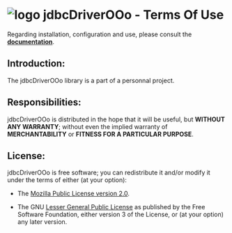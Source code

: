 # ![logo][1] jdbcDriverOOo - Terms Of Use

Regarding installation, configuration and use, please consult the **[documentation][2]**.

## Introduction:

The jdbcDriverOOo library is a part of a personnal project.

## Responsibilities:

jdbcDriverOOo is distributed in the hope that it will be useful, but **WITHOUT ANY WARRANTY**; without even the implied warranty of **MERCHANTABILITY** or **FITNESS FOR A PARTICULAR PURPOSE**.

## License:

jdbcDriverOOo is free software; you can redistribute it and/or modify it under the terms of either (at your option):

- The [Mozilla Public License version 2.0][3].

- The GNU [Lesser General Public License][4] as published by the Free Software Foundation, either version 3 of the License, or (at your option) any later version.

[1]: https://prrvchr.github.io/jdbcDriverOOo/img/jdbcDriverOOo.png (jdbcDriverOOo logo)
[2]: https://prrvchr.github.io/jdbcDriverOOo/ (jdbcDriverOOo documentation)
[3]: http://mozilla.org/MPL/2.0/ (MPL 2.0)
[4]: http://www.gnu.org/licenses/lgpl-3.0.html (LGPL 3.0)
